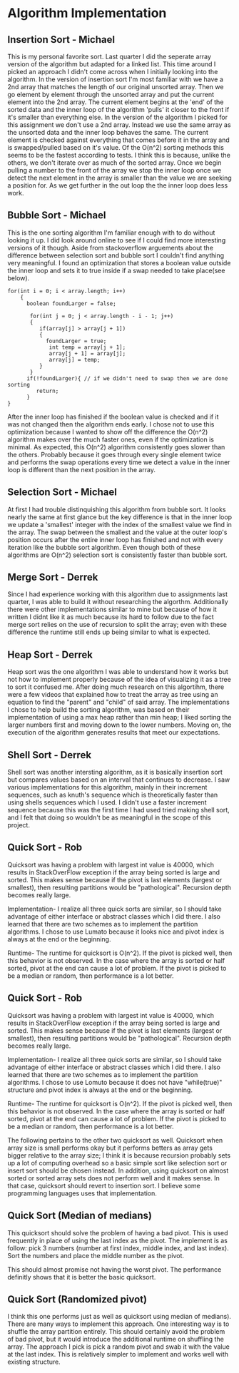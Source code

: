 # Algorithm Implementation

## Insertion Sort - Michael

This is my personal favorite sort. Last quarter I did the seperate array version of the algorithm but adapted for a linked list. This time around I picked an approach I didn't come across when I initially looking into the algorithm. In the version of insertion sort I'm most familiar with we have a 2nd array that matches the length of our original unsorted array. Then we go element by element through the unsorted array and put the current element into the 2nd array. The current element begins at the 'end' of the sorted data and the inner loop of the algorithm 'pulls' it closer to the front if it's smaller than everything else. In the version of the algorithm I picked for this assignment we don't use a 2nd array. Instead we use the same array as the unsorted data and the inner loop behaves the same. The current element is checked against everything that comes before it in the array and is swapped/pulled based on it's value. Of the O(n^2) sorting methods this seems to be the fastest according to tests. I think this is because, unlike the others, we don't iterate over as much of the sorted array. Once we begin pulling a number to the front of the array we stop the inner loop once we detect the next element in the array is smaller than the value we are seeking a position for. As we get further in the out loop the the inner loop does less work.

## Bubble Sort - Michael

This is the one sorting algorithm I'm familiar enough with to do without looking it up. I did look around online to see if I could find more interesting versions of it though. Aside from stackoverflow arguements about the difference between selection sort and bubble sort I couldn't find anything very meaningful. I found an optimization that stores a boolean value outside the inner loop and sets it to true inside if a swap needed to take place(see below).
```
for(int i = 0; i < array.length; i++)
    {
      boolean foundLarger = false;

       for(int j = 0; j < array.length - i - 1; j++)
       {
          if(array[j] > array[j + 1])
          {
            foundLarger = true;
             int temp = array[j + 1];
             array[j + 1] = array[j];
             array[j] = temp;
          }
       }
      if(!foundLarger){ // if we didn't need to swap then we are done sorting
         return;
      }
}
```
 After the inner loop has finished if the boolean value is checked and if it was not changed then the algorithm ends early. I chose not to use this optimization because I wanted to show off the difference the O(n^2) algorithm makes over the much faster ones, even if the optimization is minimal. As expected, this O(n^2) algorithm consistently goes slower than the others. Probably because it goes through every single element twice and performs the swap operations every time we detect a value in the inner loop is different than the next position in the array.

## Selection Sort - Michael

At first I had trouble distinquishing this algorithm from bubble sort. It looks nearly the same at first glance but the key difference is that in the inner loop we update a 'smallest' integer with the index of the smallest value we find in the array. The swap between the smallest and the value at the outer loop's position occurs after the entire inner loop has finished and not with every iteration like the bubble sort algorithm. Even though both of these algorithms are O(n^2) selection sort is consistently faster than bubble sort.

## Merge Sort - Derrek

Since I had experience working with this algorithm due to assignments last quarter, I was able to build it without researching the algorthm. Additionally there were other implementations similar to mine but because of how it written I didnt like it as much because its hard to follow due to the fact merge sort relies on the use of recursion to split the array; even with these difference the runtime still ends up being similar to what is expected.  

## Heap Sort - Derrek

Heap sort was the one algorithm I was able to understand how it works but not how to implement properly because of the idea of visualizing it as a tree to sort it confused me. After doing much research on this algortihm, there were a few videos that explained how to treat the array as tree using an equation to find the "parent" and "child" of said array. The implementations I chose to help build the sorting algorithm, was based on their implementation of using a max heap rather than min heap; I liked sorting the larger numbers first and moving down to the lower numbers. Moving on, the execution of the algorithm generates results that meet our expectations. 

## Shell Sort - Derrek

Shell sort was another intersting algorithm, as it is basically insertion sort but compares values based on an interval that continues to decrease. I saw various implementations for this algorithm, mainly in their increment sequences, such as knuth's sequence which is theoretically faster than using shells sequences which I used. I didn't use a faster increment sequence because this was the first time I had used tried making shell sort, and I felt that doing so wouldn't be as meaningful in the scope of this project.

## Quick Sort - Rob

Quicksort was having a problem with largest int value is 40000, which results in StackOverFlow exception if the array being sorted is large and sorted.  This makes sense because if the pivot is last elements (largest or smallest), then resulting partitions would be "pathological".  Recursion depth becomes really large. 

Implementation-  I realize all three quick sorts are similar, so I should take advantage of either interface or abstract classes which I did there. I also learned that there are two schemes as to implement the partition algorithms.  I chose to use Lumato because it looks nice and pivot index is always at the end or the beginning.

Runtime- The runtime for quicksort is O(n^2).  If the pivot is picked well, then this behavior is not observed.  In the case where the array is sorted or half sorted, pivot at the end can cause a lot of problem.  If the pivot is picked to be a median or random, then performance is a lot better.

## Quick Sort - Rob

Quicksort was having a problem with largest int value is 40000, which results in StackOverFlow exception if the array being sorted is large and sorted.  This makes sense because if the pivot is last elements (largest or smallest), then resulting partitions would be "pathological".  Recursion depth becomes really large. 

Implementation-  I realize all three quick sorts are similar, so I should take advantage of either interface or abstract classes which I did there. I also learned that there are two schemes as to implement the partition algorithms.  I chose to use Lomuto because it does not have "while(true)" structure and pivot index is always at the end or the beginning. 

Runtime- The runtime for quicksort is O(n^2).  If the pivot is picked well, then this behavior is not observed.  In the case where the array is sorted or half sorted, pivot at the end can cause a lot of problem.  If the pivot is picked to be a median or random, then performance is a lot better.

The following pertains to the other two quicksort as well.  Quicksort when array size is small performs okay but it performs betters as array gets bigger relative to the array size; I think it is because recursion probably sets up a lot of computing overhead so a basic simple sort like selection sort or insert sort should be chosen instead.
In addition, using quicksort on almost sorted or sorted array sets does not perform well and it makes sense. In that case, quicksort should revert to insertion sort.  I believe some programming languages uses that implementation.


## Quick Sort (Median of medians)

This quicksort should solve the problem of having a bad pivot. This is used frequently in place of using the last index as the pivot.  The implement is as follow: pick 3 numbers (number at first index, middle index, and last index).  Sort the numbers and place the middle number as the pivot.

This should almost promise not having the worst pivot.  The performance definitly shows that it is better the basic quicksort.

## Quick Sort (Randomized pivot)

I think this one performs just as well as quicksort using median of medians).  There are many ways to implement this approach.  One interesting way is to shuffle the array partition entirely.  This should certainly avoid the problem of bad pivot, but it would introduce the additional runtime on shuffling the array.  The approach I pick is pick a random pivot and swab it with the value at the last index.  This is relatively simpler to implement and works well with existing structure.





